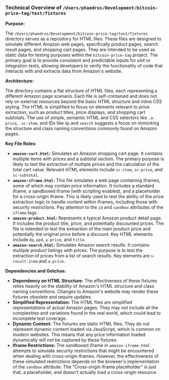 ### Technical Overview of `/Users/phaedrus/Development/bitcoin-price-tag/test/fixtures`

**Purpose:**

The `/Users/phaedrus/Development/bitcoin-price-tag/test/fixtures` directory serves as a repository for HTML files. These files are designed to simulate different Amazon web pages, specifically product pages, search result pages, and shopping cart pages. They are intended to be used as static data for testing purposes within the `bitcoin-price-tag` project. The primary goal is to provide consistent and predictable inputs for unit or integration tests, allowing developers to verify the functionality of code that interacts with and extracts data from Amazon's website.

**Architecture:**

The directory contains a flat structure of HTML files, each representing a different Amazon page scenario. Each file is self-contained and does not rely on external resources beyond the basic HTML structure and inline CSS styling. The HTML is simplified to focus on elements relevant to price extraction, such as product titles, price displays, and shopping cart subtotals. The use of simple, semantic HTML and CSS selectors like `.a-price`, `.sc-item`, and IDs like `dp` and `search` suggests a focus on mimicking the structure and class naming conventions commonly found on Amazon pages.

**Key File Roles:**

- **`amazon-cart.html`:** Simulates an Amazon shopping cart page. It contains multiple items with prices and a subtotal section. The primary purpose is likely to test the extraction of multiple prices and the calculation of the total cart value. Relevant HTML elements include `sc-item`, `sc-price`, and `sc-subtotal`.
- **`amazon-iframe.html`:** This file simulates a web page containing iframes, some of which may contain price information. It includes a standard iframe, a sandboxed iframe (with scripting enabled), and a placeholder for a cross-origin iframe. This is likely used to test the ability of the price extraction logic to handle content within iframes, including those with security restrictions. Pay attention to the `id` and `sandbox` attributes of the `iframe` tags.
- **`amazon-product.html`:** Represents a typical Amazon product detail page. It includes the product title, price, and potentially discounted prices. The file is intended to test the extraction of the main product price and potentially the original price before a discount. Key HTML elements include `dp`, `ppd`, `a-price`, and `title`.
- **`amazon-search.html`:** Simulates Amazon search results. It contains multiple product listings with prices. The purpose is to test the extraction of prices from a list of search results. Key elements are `s-result-item` and `a-price`.

**Dependencies and Gotchas:**

- **Dependency on HTML Structure:** The effectiveness of these fixtures relies heavily on the stability of Amazon's HTML structure and class naming conventions. Changes to Amazon's website may render these fixtures obsolete and require updates.
- **Simplified Representation:** The HTML files are simplified representations of actual Amazon pages. They may not include all the complexities and variations found in the real world, which could lead to incomplete test coverage.
- **Dynamic Content:** The fixtures are static HTML files. They do not represent dynamic content loaded via JavaScript, which is common on modern websites. This means that any price information loaded dynamically will not be captured by these fixtures.
- **Iframe Restrictions:** The sandboxed iframe in `amazon-iframe.html` attempts to simulate security restrictions that might be encountered when dealing with cross-origin iframes. However, the effectiveness of these simulated restrictions depends on the browser's implementation of the `sandbox` attribute. The "Cross-origin iframe placeholder" is just that, a placeholder, and doesn't actually load a cross-origin resource.
